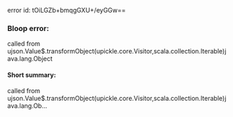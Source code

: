 error id: tOiLGZb+bmqgGXU+/eyGGw==
### Bloop error:

called from ujson.Value$.transformObject(upickle.core.Visitor,scala.collection.Iterable)java.lang.Object
#### Short summary: 

called from ujson.Value$.transformObject(upickle.core.Visitor,scala.collection.Iterable)java.lang.Ob...
